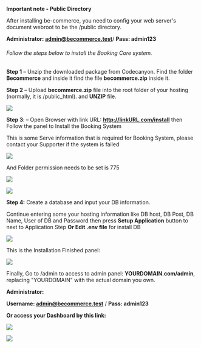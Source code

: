 **Important note - Public Directory**

After installing be-commerce, you need to config your web server's document webroot to be the /public directory.

**Administrator:  admin@becommerce.test**/ **Pass: admin123**

###### Follow the steps below to install the Booking Core system.

**Step 1** – Unzip the downloaded package from Codecanyon. Find the folder **Becommerce** and inside it find the file **becommerce.zip** inside it.

**Step 2** – Upload **becommerce.zip** file into the root folder of your hosting (normally, it is /public\_html). and **UNZIP** file.

![](/assets/images/be-installation-system/6e48256e683820ba335d5ec90137bc35.png)

**Step 3**: – Open Browser with link URL:  **http://linkURL.com/install** then Follow the panel to Install the Booking System

This is some Serve information that is required for Booking System, please contact your Supporter if the system is failed

![](/assets/images/be-installation-system/28b27f968e9fc808d147a3b825cf8262.png)

And Folder permission needs to be set is 775

![](/assets/images/be-installation-system/e6a241509e4ce68a86fbed8d5e75fa83.png)

![](/assets/images/be-installation-system/d2ecf0b88aad60f7e0d2c86e628ac15d.png)

**Step 4:** Create a database and input your DB information.

Continue entering some your hosting information like DB host, DB Post, DB Name, User of DB and Password then press **Setup Application** button to next to Application Step **Or Edit .env file** for install DB

![](/assets/images/be-installation-system/d4a8c26ddc0a2e1e747d29a7c504eb4d.png)

This is the Installation Finished panel:

![](/assets/images/be-installation-system/c836fcdd1cd9da825ee496bd374e9080.png)

Finally, Go to /admin to access to admin panel: **YOURDOMAIN.com/admin**, replacing "YOURDOMAIN" with the actual domain you own.

**Administrator:**

**Username: admin@becommerce.test** / **Pass: admin123**

**Or access your Dashboard by this link:**

**![](/assets/images/be-installation-system/44e4664a7d5fd37293dd13f80ebd4ec7.png)**

**![](/assets/images/be-installation-system/e541ed7d33ae1ba8b9206b54debc4cfe.png)**